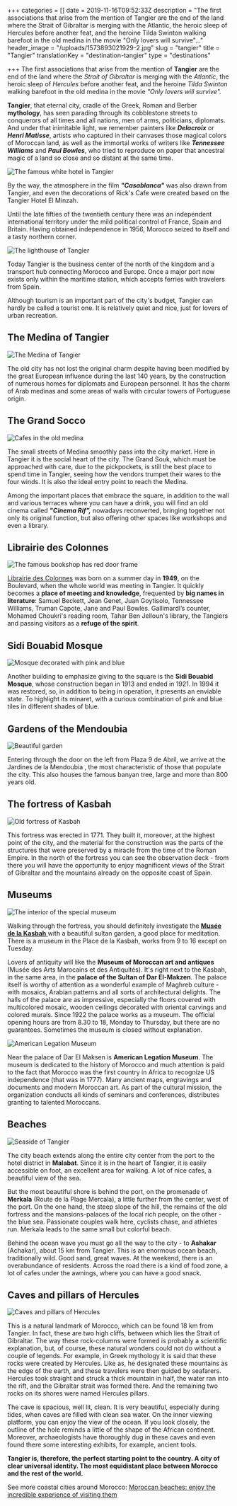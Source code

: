+++
categories = []
date = 2019-11-16T09:52:33Z
description = "The first associations that arise from the mention of Tangier are the end of the land where the Strait of Gibraltar is merging with the Atlantic, the heroic sleep of Hercules before another feat, and the heroine Tilda Swinton walking barefoot in the old medina in the movie \"Only lovers will survive\"..."
header_image = "/uploads/1573893021929-2.jpg"
slug = "tangier"
title = "Tangier"
translationKey = "destination-tangier"
type = "destinations"

+++
The first associations that arise from the mention of **Tangier** are the end of the land where the _Strait of Gibraltar_ is merging with the _Atlantic_, the heroic sleep of _Hercules_ before another feat, and the heroine _Tilda Swinton_ walking barefoot in the old medina in the movie _"Only lovers will survive"._

**Tangier**, that eternal city, cradle of the Greek, Roman and Berber **mythology**, has seen parading through its cobblestone streets to conquerors of all times and all nations, men of arms, politicians, diplomats. And under that inimitable light, we remember painters like **_Delacroix_** or **_Henri Matisse_**, artists who captured in their canvases those magical colors of Moroccan land, as well as the immortal works of writers like **_Tennessee Williams_** and **_Paul Bowles_**, who tried to reproduce on paper that ancestral magic of a land so close and so distant at the same time.

![The famous white hotel in Tangier](/uploads/Tangier1.jpg "The famous white hotel in Tangier")

By the way, the atmosphere in the film **_"Casablanca"_** was also drawn from Tangier, and even the decorations of Rick's Cafe were created based on the Tangier Hotel El Minzah.

Until the late fifties of the twentieth century there was an independent international territory under the mild political control of France, Spain and Britain. Having obtained independence in 1956, Morocco seized to itself and a tasty northern corner.

![The lighthouse of Tangier](/uploads/Tangier11.JPG "The lighthouse of Tangier")

Today Tangier is the business center of the north of the kingdom and a transport hub connecting Morocco and Europe. Once a major port now exists only within the maritime station, which accepts ferries with travelers from Spain.

Although tourism is an important part of the city's budget, Tangier can hardly be called a tourist one. It is relatively quiet and nice, just for lovers of urban recreation.

## **The Medina of Tangier**

![The Medina of Tangier](/uploads/Tangier3.jpg "The Medina of Tangier")

The old city has not lost the original charm despite having been modified by the great European influence during the last 140 years, by the construction of numerous homes for diplomats and European personnel. It has the charm of Arab medinas and some areas of walls with circular towers of Portuguese origin.

## **The Grand Socco**

![Cafes in the old medina](/uploads/Tangier4.jpg "Cafes in the old medina")

The small streets of Medina smoothly pass into the city ​​market. Here in Tangier it is the social heart of the city. The Grand Souk, which must be approached with care, due to the pickpockets, is still the best place to spend time in Tangier, seeing how the vendors trumpet their wares to the four winds. It is also the ideal entry point to reach the Medina.

Among the important places that embrace the square, in addition to the wall and various terraces where you can have a drink, you will find an old cinema called **_"Cinema Rif”,_** nowadays reconverted, bringing together not only its original function, but also offering other spaces like workshops and even a library.

## **Librairie des Colonnes**

![The famous bookshop has red door frame](/uploads/Tangier5.jpg "The famous bookshop has red door frame")

[Librairie des Colonnes](/en/blog/librairie-des-colonnes-/ "Librairie des Colonnes") was born on a summer day in **1949**, on the Boulevard, when the whole world was meeting in Tangier. It quickly becomes a **place of meeting and knowledge**, frequented by **big names in literature**: Samuel Beckett, Jean Genet, Juan Goytisolo, Tennessee Williams, Truman Capote, Jane and Paul Bowles. Gallimardl’s counter, Mohamed Choukri's reading room, Tahar Ben Jelloun's library, the Tangiers and passing visitors as a **refuge of the spirit**.

## **Sidi Bouabid Mosque**

![Mosque decorated with pink and blue](/uploads/Tangier6.jpg "Mosque decorated with pink and blue")

Another building to emphasize giving to the square is the **Sidi Bouabid Mosque**, whose construction began in 1913 and ended in 1921. In 1994 it was restored, so, in addition to being in operation, it presents an enviable state. To highlight its minaret, with a curious combination of pink and blue tiles in different shades of blue.

## **Gardens of the Mendoubia**

![Beautiful garden](/uploads/Tangier7.jpg "Beautiful garden")

Entering through the door on the left from Plaza 9 de Abril, we arrive at the Jardines de la Mendoubia , the most characteristic of those that populate the city. This also houses the famous banyan tree, large and more than 800 years old.

## **The fortress of Kasbah**

![Old fortress of Kasbah](/uploads/Tangier8.jpeg "Old fortress of Kasbah")

This fortress was erected in 1771. They built it, moreover, at the highest point of the city, and the material for the construction was the parts of the structures that were preserved by a miracle from the time of the Roman Empire. In the north of the fortress you can see the observation deck - from there you will have the opportunity to enjoy magnificent views of the Strait of Gibraltar and the mountains already on the opposite coast of Spain.

## **Museums**

![The interior of the special museum](/uploads/Tangier9.jpg "The interior of the special museum")

Walking through the fortress, you should definitely investigate the [**Musée de la Kasbah** ](/en/destinations/museum-kasbah-of-the-mediterranean-cultures-of-tangier/ "Musee de la Kasbah")with a beautiful sultan garden, a good place for meditation. There is a museum in the Place de la Kasbah, works from 9 to 16 except on Tuesday.

Lovers of antiquity will like the **Museum of Moroccan art and antiques** (Musée des Arts Marocains et des Antiquités). It's right next to the Kasbah, in the same area, in the **palace of the Sultan of Dar El-Makzen**. The palace itself is worthy of attention as a wonderful example of Maghreb culture - with mosaics, Arabian patterns and all sorts of architectural delights. The halls of the palace are as impressive, especially the floors covered with multicolored mosaic, wooden ceilings decorated with oriental carvings and colored murals. Since 1922 the palace works as a museum. The official opening hours are from 8.30 to 18, Monday to Thursday, but there are no guarantees. Sometimes the museum is closed without explanation.

![American Legation Museum](/uploads/Tangier10.jpg "American Legation Museum")

Near the palace of Dar El Maksen is **American Legation Museum**. The museum is dedicated to the history of Morocco and much attention is paid to the fact that Morocco was the first country in Africa to recognize US independence (that was in 1777). Many ancient maps, engravings and documents and modern Moroccan art. As part of the cultural mission, the organization conducts all kinds of seminars and conferences, distributes granting to talented Moroccans.

## **Beaches**

![Seaside of Tangier](/uploads/Tangier12.jpg "Seaside of Tangier")

The city beach extends along the entire city center from the port to the hotel district in **Malabat**. Since it is in the heart of Tangier, it is easily accessible on foot, an excellent area for walking. A lot of nice cafes, a beautiful view of the sea.

But the most beautiful shore is behind the port, on the promenade of **Merkala** (Route de la Plage Mercala), a little further from the center, west of the port. On the one hand, the steep slope of the hill, the remains of the old fortress and the mansions-palaces of the local rich people, on the other - the blue sea. Passionate couples walk here, cyclists chase, and athletes run. Merkala leads to the same small but colorful beach.

Behind the ocean wave you must go all the way to the city - to **Ashakar** (Achakar), about 15 km from Tangier. This is an enormous ocean beach, traditionally wild. Good sand, great waves. At the weekend, there is an overabundance of residents. Across the road there is a kind of food zone, a lot of cafes under the awnings, where you can have a good snack.

## **Caves and pillars of Hercules**

![Caves and pillars of Hercules](/uploads/Tangier13.jpg "Caves and pillars of Hercules")

This is a natural landmark of Morocco, which can be found 18 km from Tangier. In fact, these are two high cliffs, between which lies the Strait of Gibraltar. The way these rock-columns were formed is probably a scientific explanation, but, of course, these natural wonders could not do without a couple of legends. For example, in Greek mythology it is said that these rocks were created by Hercules. Like as, he designated these mountains as the edge of the earth, and these travelers were then guided by seafarers. Hercules took straight and struck a thick mountain in half, the water ran into the rift, and the Gibraltar strait was formed there. And the remaining two rocks on its shores were named Hercules pillars.

The cave is spacious, well lit, clean. It is very beautiful, especially during tides, when caves are filled with clean sea water. On the inner viewing platform, you can enjoy the view of the ocean. If you look closely, the outline of the hole reminds a little of the shape of the African continent. Moreover, archaeologists have thoroughly dug in these caves and even found there some interesting exhibits, for example, ancient tools.

**Tangier is, therefore, the perfect starting point to the country. A city of clear universal identity. The most equidistant place between Morocco and the rest of the world.**

See more coastal cities around Morocco: [Moroccan beaches: enjoy the incredible experience of visiting them](/en/destinations/enjoy-the-incredible-experience-of-visiting-the-moroccan-beaches/ "Moroccan beaches: enjoy the incredible experience of visiting them")